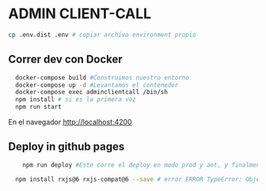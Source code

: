 # ADMIN CLIENT-CALL

```sh
cp .env.dist .env # copiar archivo environment propio 
```

## Correr dev con Docker
```sh
  docker-compose build #Construimos nuestro entorno
  docker-compose up -d #Levantamos el contenedor 
  docker-compose exec adminclientcall /bin/sh
  npm install # si es la primera vez
  npm run start
```

En el navegador [http://localhost:4200](http://localhost:4200)

## Deploy in github pages
```sh
    npm run deploy #Este corre el deploy en modo prod y aot, y finalmente sube todo a github pages
```
```sh
  npm install rxjs@6 rxjs-compat@6 --save # error ERROR TypeError: Object(…) is not a function” using AngularFirestore and firebase
```



